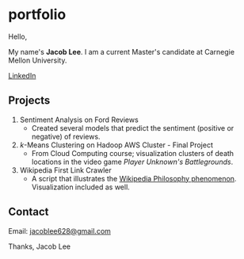 # portfolio

Hello,

My name's **Jacob Lee**. I am a current Master's candidate at Carnegie Mellon University.

[LinkedIn](https://www.linkedin.com/in/jacob-lee-402644b4/)

## Projects
1. Sentiment Analysis on Ford Reviews
   - Created several models that predict the sentiment (positive or negative) of reviews. 
2. *k*-Means Clustering on Hadoop AWS Cluster - Final Project
   - From Cloud Computing course; visualization clusters of death locations in the video game *Player Unknown's Battlegrounds*.
3. Wikipedia First Link Crawler
   - A script that illustrates the [Wikipedia Philosophy phenomenon](https://medium.com/@jacoblee628/all-roads-lead-to-philosophy-on-wikipedia-35d647b232b2). Visualization included as well.
   
## Contact
Email: jacoblee628@gmail.com

Thanks,
Jacob Lee

